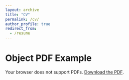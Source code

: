 ```yaml
---
layout: archive
title: "CV"
permalink: /cv/
author_profile: true
redirect_from:
  - /resume
---
```


<!DOCTYPE html>
<html lang="en">
<head>
    <meta charset="UTF-8">
    <meta name="viewport" content="width=device-width, initial-scale=1.0">
    <title>Object PDF Example</title>
</head>
<body>
    <h1>Object PDF Example</h1>
    <object data="cv.pdf" type="application/pdf" width="600" height="500">
        <p>Your browser does not support PDFs. <a href="cv.pdf">Download the PDF</a>.</p>
    </object>
</body>
</html>
